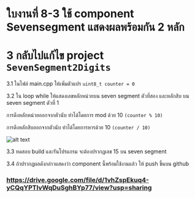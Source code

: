 # ใบงานที่ 8-3  ใช้ component Sevensegment แสดงผลพร้อมกัน 2 หลัก

# 3 กลับไปแก้ไข project  `SevenSegment2Digits`

3.1 ในไฟล์ main.cpp ให้เพิ่มตัวแปร `uint8_t counter = 0` 

3.2 ใน loop while ให้แสดงเลขหลักหน่วยบน seven segment ตัวที่สอง และหลักสิบ บน seven segment ตัวที่ 1

การดึงหลักหน่วยออกจากตัวนับ ทำได้โดยการ mod ด้วย 10 `(counter % 10)`

การดึงหลักสิบออกจากตัวนับ ทำได้โดยการหารด้วย 10 `(counter / 10)`
 
![alt text](./Pictures/image-10.png)

3.3 ทดสอบ build และรันโปรแกรม จะต้องปรากฏเลข 15 บน seven segment

3.4 ถ้าปรากฏผลดังกล่าวแสดงว่า component นี้พร้อมใช้งานแล้ว ให้ push ขึ้นบน  github 

### https://drive.google.com/file/d/1vhZspEkuq4-yCQqYPTIvWqDuSghBYp77/view?usp=sharing

